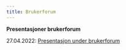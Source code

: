 ```yaml
---
title: Brukerforum
---
```


**Presentasjoner brukerforum**

27.04.2022: [Presentasjon under brukerforum](../dokumenter/brukerforum_27042022.pdf)
